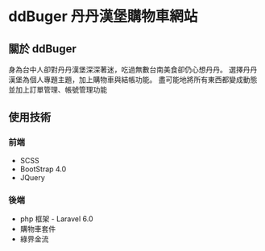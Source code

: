 # ddBuger 丹丹漢堡購物車網站

## 關於 ddBuger

<p> 身為台中人卻對丹丹漢堡深深著迷，吃過無數台南美食卻仍心想丹丹。
選擇丹丹漢堡為個人專題主題，加上購物車與結帳功能。
盡可能地將所有東西都變成動態並加上訂單管理、帳號管理功能</p>


## 使用技術 

### 前端
- SCSS
- BootStrap 4.0
- JQuery

### 後端
- php 框架 - Laravel 6.0
- 購物車套件
- 綠界金流
